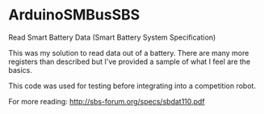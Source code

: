 # ArduinoSMBusSBS
Read Smart Battery Data (Smart Battery System Specification)

This was my solution to read data out of a battery. There are many more registers than described but I've provided a sample of what I feel are the basics. 

This code was used for testing before integrating into a competition robot.

For more reading: http://sbs-forum.org/specs/sbdat110.pdf

